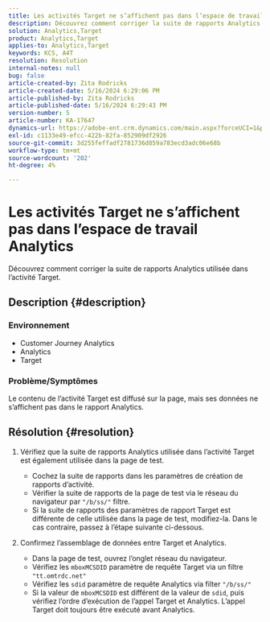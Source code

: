 ```yaml
---
title: Les activités Target ne s’affichent pas dans l’espace de travail Analytics
description: Découvrez comment corriger la suite de rapports Analytics utilisée dans l’activité Target.
solution: Analytics,Target
product: Analytics,Target
applies-to: Analytics,Target
keywords: KCS, A4T
resolution: Resolution
internal-notes: null
bug: false
article-created-by: Zita Rodricks
article-created-date: 5/16/2024 6:29:06 PM
article-published-by: Zita Rodricks
article-published-date: 5/16/2024 6:29:43 PM
version-number: 5
article-number: KA-17647
dynamics-url: https://adobe-ent.crm.dynamics.com/main.aspx?forceUCI=1&pagetype=entityrecord&etn=knowledgearticle&id=8fcb372a-b213-ef11-9f89-6045bd0298d4
exl-id: c1133e49-efcc-422b-82fa-852909df2926
source-git-commit: 3d255feffadf2781736d859a783ecd3adc06e68b
workflow-type: tm+mt
source-wordcount: '202'
ht-degree: 4%

---
```


# Les activités Target ne s’affichent pas dans l’espace de travail Analytics


Découvrez comment corriger la suite de rapports Analytics utilisée dans l’activité Target.

## Description {#description}


### <b>Environnement</b>

- Customer Journey Analytics
- Analytics
- Target




### <b>Problème/Symptômes</b>

Le contenu de l’activité Target est diffusé sur la page, mais ses données ne s’affichent pas dans le rapport Analytics.


## Résolution {#resolution}


1. Vérifiez que la suite de rapports Analytics utilisée dans l’activité Target est également utilisée dans la page de test.

   - Cochez la suite de rapports dans les paramètres de création de rapports d’activité.
   - Vérifier la suite de rapports de la page de test via le réseau du navigateur par `"/b/ss/"` filtre.
   - Si la suite de rapports des paramètres de rapport Target est différente de celle utilisée dans la page de test, modifiez-la. Dans le cas contraire, passez à l’étape suivante ci-dessous.
2. Confirmez l’assemblage de données entre Target et Analytics.

   - Dans la page de test, ouvrez l’onglet réseau du navigateur.
   - Vérifiez les `mboxMCSDID` paramètre de requête Target via un filtre `"tt.omtrdc.net"`
   - Vérifiez les `sdid` paramètre de requête Analytics via filter `"/b/ss/"`
   - Si la valeur de `mboxMCSDID` est différent de la valeur de `sdid`, puis vérifiez l’ordre d’exécution de l’appel Target et Analytics. L’appel Target doit toujours être exécuté avant Analytics.
